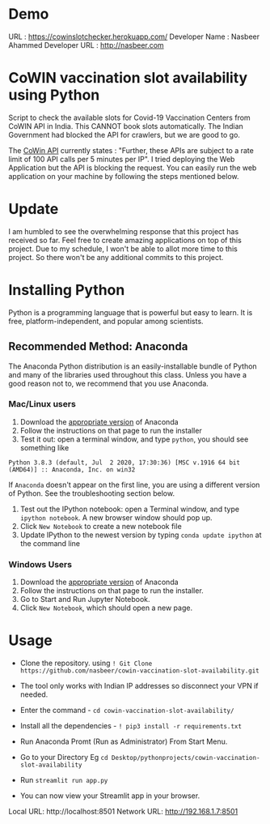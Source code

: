 # Demo

URL : https://cowinslotchecker.herokuapp.com/
Developer Name : Nasbeer Ahammed
Developer URL : http://nasbeer.com

# CoWIN vaccination slot availability using Python

Script to check the available slots for Covid-19 Vaccination Centers from CoWIN API in India. This CANNOT book slots automatically. The Indian Government had blocked the API for crawlers, but we are good to go.

The [CoWin API](https://apisetu.gov.in/public/marketplace/api/cowin) currently states : "Further, these APIs are subject to a rate limit of 100 API calls per 5 minutes per IP". I tried deploying the Web Application but the API is blocking the request. You can easily run the web application on your machine by following the steps mentioned below.
&nbsp;
# Update
I am humbled to see the overwhelming response that this project has received so far. Feel free to create amazing applications on top of this project. Due to my schedule, I won't be able to allot more time to this project. So there won't be any additional commits to this project.

# Installing Python
Python is a programming language that is powerful but easy to learn. It is free, platform-independent, and popular among scientists.

## Recommended Method: Anaconda
The Anaconda Python distribution is an easily-installable bundle of Python and many of the libraries used throughout this class. Unless you have a good reason not to, we recommend that you use Anaconda.

### Mac/Linux users
1. Download the [appropriate version](https://www.anaconda.com/products/individual) of Anaconda
2. Follow the instructions on that page to run the installer
3. Test it out: open a terminal window, and type ``python``, you should see something like
```
Python 3.8.3 (default, Jul  2 2020, 17:30:36) [MSC v.1916 64 bit (AMD64)] :: Anaconda, Inc. on win32
```
If `Anaconda` doesn't appear on the first line, you are using a different version of Python. See the troubleshooting section below.

1. Test out the IPython notebook: open a Terminal window, and type `ipython notebook`. A new browser window should pop up. 
2. Click `New Notebook` to create a new notebook file
3. Update IPython to the newest version by typing `conda update ipython` at the command line

### Windows Users
1. Download the [appropriate version](https://www.anaconda.com/products/individual) of Anaconda
2. Follow the instructions on that page to run the installer.
3. Go to Start and Run Jupyter Notebook.
4. Click `New Notebook`, which should open a new page.

# Usage
- Clone the repository. using `! Git Clone https://github.com/nasbeer/cowin-vaccination-slot-availability.git `
- The tool only works with Indian IP addresses so disconnect your VPN if needed.
- Enter the command - `cd cowin-vaccination-slot-availability/`
- Install all the dependencies - `! pip3 install -r requirements.txt`
- Run Anaconda Promt (Run as Administrator) From Start Menu.
- Go to your Directory Eg `cd Desktop/pythonprojects/cowin-vaccination-slot-availability`
- Run `streamlit run app.py`

-   You can now view your Streamlit app in your browser.

  Local URL: http://localhost:8501
  Network URL: http://192.168.1.7:8501
  
